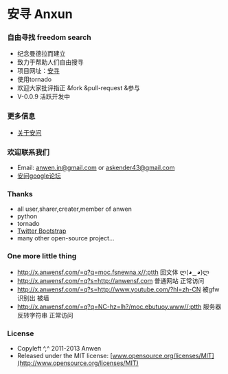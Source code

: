 安寻 Anxun
========

### 自由寻找 freedom search

* 纪念曼德拉而建立
* 致力于帮助人们自由搜寻
* 项目网址：[安寻](http://x.anwensf.com/)
* 使用tornado
* 欢迎大家批评指正 &fork &pull-request &参与
* V-0.0.9 活跃开发中

### 更多信息
* [关于安问](http://anwensf.com/about)

### 欢迎联系我们
* Email: anwen.in@gmail.com or askender43@gmail.com
* [安问google论坛](https://groups.google.com/d/forum/our-anwen )

### Thanks
* all user,sharer,creater,member of anwen
* python
* tornado
* [Twitter Bootstrap](https://github.com/twbs/bootstrap/)
* many other open-source project...

### One more little thing
- <http://x.anwensf.com/=q?q=moc.fsnewna.x//:ptth> 回文体 ლ(◕‿◕)ლ
- <http://x.anwensf.com/=q?s=http://anwensf.com> 普通网站 正常访问
- <http://x.anwensf.com/=q?s=http://www.youtube.com/?hl=zh-CN> 被gfw识别出 被墙
- <http://x.anwensf.com/=q?q=NC-hz=lh?/moc.ebutuoy.www//:ptth> 服务器反转字符串 正常访问


### License
* Copyleft ^,^ 2011-2013 Anwen
* Released under the MIT license:
  [www.opensource.org/licenses/MIT](http://www.opensource.org/licenses/MIT)
